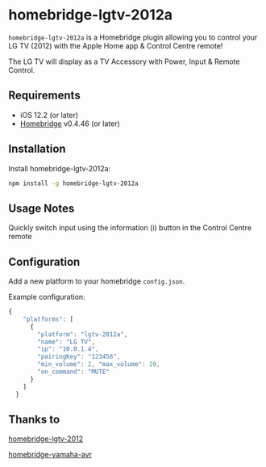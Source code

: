 # homebridge-lgtv-2012a

`homebridge-lgtv-2012a` is a Homebridge plugin allowing you to control your LG TV (2012) with the Apple Home app & Control Centre remote!

The LG TV will display as a TV Accessory with Power, Input & Remote Control.

## Requirements
* iOS 12.2 (or later)
* [Homebridge](https://homebridge.io/) v0.4.46 (or later)

## Installation
Install homebridge-lgtv-2012a:
```sh
npm install -g homebridge-lgtv-2012a
```

## Usage Notes
Quickly switch input using the information (i) button in the Control Centre remote

## Configuration
Add a new platform to your homebridge `config.json`.

Example configuration:

```js
{
    "platforms": [
      {
        "platform": "lgtv-2012a",
        "name": "LG TV",
        "ip": "10.0.1.4",
        "pairingKey": "123456", 
        "min_volume": 2, "max_volume": 20,
        "on_command": "MUTE"
      }
    ]
  }
```

## Thanks to
[homebridge-lgtv-2012](https://github.com/i0null/homebridge-lgtv-2012)

[homebridge-yamaha-avr](https://github.com/ACDR/homebridge-yamaha-avr)